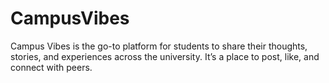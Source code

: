 # CampusVibes
Campus Vibes is the go-to platform for students to share their thoughts, stories, and experiences across the university. It’s a place to post, like, and connect with peers.
